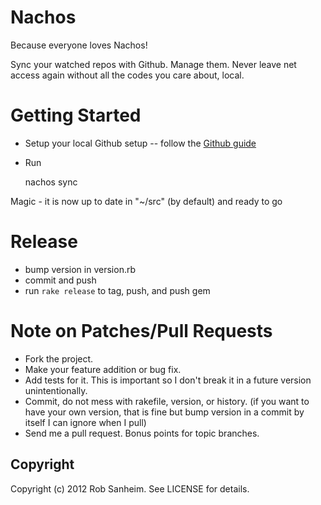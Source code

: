 Nachos
================================

Because everyone loves Nachos!

Sync your watched repos with Github.  Manage them.  Never leave net access again without all the codes you care about, local.

Getting Started
================================

* Setup your local Github setup -- follow the [Github guide](http://help.github.com/set-your-user-name-email-and-github-token/)
* Run

    nachos sync

Magic - it is now up to date in "~/src" (by default) and ready to go

Release
================================
* bump version in version.rb
* commit and push
* run `rake release` to tag, push, and push gem

Note on Patches/Pull Requests
================================
 
* Fork the project.
* Make your feature addition or bug fix.
* Add tests for it. This is important so I don't break it in a
  future version unintentionally.
* Commit, do not mess with rakefile, version, or history.
  (if you want to have your own version, that is fine but bump version in a commit by itself I can ignore when I pull)
* Send me a pull request. Bonus points for topic branches.

Copyright
--------------------------------
Copyright (c) 2012 Rob Sanheim. See LICENSE for details.

